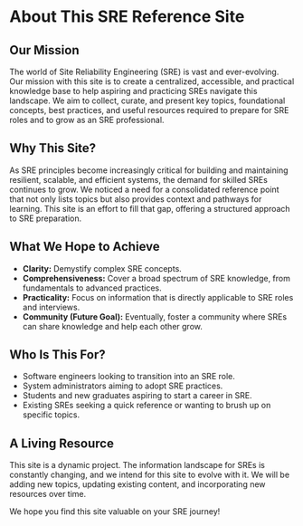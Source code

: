 # About This SRE Reference Site

## Our Mission

The world of Site Reliability Engineering (SRE) is vast and ever-evolving. Our mission with this site is to create a centralized, accessible, and practical knowledge base to help aspiring and practicing SREs navigate this landscape. We aim to collect, curate, and present key topics, foundational concepts, best practices, and useful resources required to prepare for SRE roles and to grow as an SRE professional.

## Why This Site?

As SRE principles become increasingly critical for building and maintaining resilient, scalable, and efficient systems, the demand for skilled SREs continues to grow. We noticed a need for a consolidated reference point that not only lists topics but also provides context and pathways for learning. This site is an effort to fill that gap, offering a structured approach to SRE preparation.

## What We Hope to Achieve

* **Clarity:** Demystify complex SRE concepts.
* **Comprehensiveness:** Cover a broad spectrum of SRE knowledge, from fundamentals to advanced practices.
* **Practicality:** Focus on information that is directly applicable to SRE roles and interviews.
* **Community (Future Goal):** Eventually, foster a community where SREs can share knowledge and help each other grow.

## Who Is This For?

* Software engineers looking to transition into an SRE role.
* System administrators aiming to adopt SRE practices.
* Students and new graduates aspiring to start a career in SRE.
* Existing SREs seeking a quick reference or wanting to brush up on specific topics.

## A Living Resource

This site is a dynamic project. The information landscape for SREs is constantly changing, and we intend for this site to evolve with it. We will be adding new topics, updating existing content, and incorporating new resources over time.

We hope you find this site valuable on your SRE journey!
